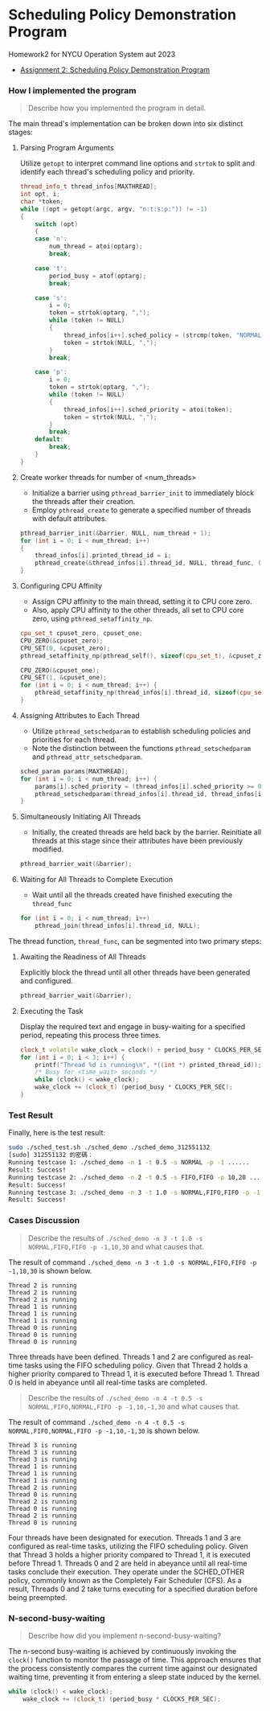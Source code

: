 Scheduling Policy Demonstration Program
===

Homework2 for NYCU Operation System aut 2023

* [Assignment 2: Scheduling Policy Demonstration Program](https://hackmd.io/@Bmch4MS0Rz-VZWB74huCvw/rJ8OLx6fp)

### How I implemented the program 
> Describe how you implemented the program in detail.


The main thread's implementation can be broken down into six distinct stages:

1. Parsing Program Arguments

    Utilize `getopt` to interpret command line options and `strtok` to split and identify each thread's scheduling policy and priority.
    ```cpp
    thread_info_t thread_infos[MAXTHREAD];
    int opt, i;
    char *token;
    while ((opt = getopt(argc, argv, "n:t:s:p:")) != -1)
    {
        switch (opt)
        {
        case 'n':
            num_thread = atoi(optarg);
            break;

        case 't':
            period_busy = atof(optarg);
            break;

        case 's':
            i = 0;
            token = strtok(optarg, ",");
            while (token != NULL)
            {
                thread_infos[i++].sched_policy = (strcmp(token, "NORMAL") == 0) ? SCHED_OTHER : SCHED_FIFO;
                token = strtok(NULL, ",");
            }
            break;

        case 'p':
            i = 0;
            token = strtok(optarg, ",");
            while (token != NULL)
            {
                thread_infos[i++].sched_priority = atoi(token);
                token = strtok(NULL, ",");
            }
            break;
        default:
            break;
        }
    }
    ```
2. Create worker threads for number of <num_threads>

    * Initialize a barrier using `pthread_barrier_init` to immediately block the threads after their creation.
    * Employ `pthread_create` to generate a specified number of threads with default attributes.
    ```cpp
    pthread_barrier_init(&barrier, NULL, num_thread + 1);
    for (int i = 0; i < num_thread; i++)
    {
        thread_infos[i].printed_thread_id = i;
        pthread_create(&thread_infos[i].thread_id, NULL, thread_func, (void *) &thread_infos[i].printed_thread_id);
    }
    ```

    
3. Configuring CPU Affinity

    * Assign CPU affinity to the main thread, setting it to CPU core zero.
    * Also, apply CPU affinity to the other threads, all set to CPU core zero, using `pthread_setaffinity_np`.
    ```cpp
    cpu_set_t cpuset_zero, cpuset_one;
    CPU_ZERO(&cpuset_zero);
    CPU_SET(0, &cpuset_zero);
    pthread_setaffinity_np(pthread_self(), sizeof(cpu_set_t), &cpuset_zero);
    
    CPU_ZERO(&cpuset_one);
    CPU_SET(1, &cpuset_one);
    for (int i = 0; i < num_thread; i++) {
        pthread_setaffinity_np(thread_infos[i].thread_id, sizeof(cpu_set_t), &cpuset_one); 
    }

    ```
4. Assigning Attributes to Each Thread

    * Utilize `pthread_setschedparam` to establish scheduling policies and priorities for each thread.
    * Note the distinction between the functions `pthread_setschedparam` and `pthread_attr_setschedparam`.
    ```cpp
    sched_param params[MAXTHREAD];
    for (int i = 0; i < num_thread; i++) {
        params[i].sched_priority = (thread_infos[i].sched_priority >= 0) ? thread_infos[i].sched_priority : 0;
        pthread_setschedparam(thread_infos[i].thread_id, thread_infos[i].sched_policy, &params[i]);        
    }    
    ```
5. Simultaneously Initiating All Threads

    * Initially, the created threads are held back by the barrier. Reinitiate all threads at this stage since their attributes have been previously modified.
    ```cpp
    pthread_barrier_wait(&barrier);
    ```
6. Waiting for All Threads to Complete Execution

    * Wait until all the threads created have finished executing the `thread_func`
    ```cpp
    for (int i = 0; i < num_thread; i++)
        pthread_join(thread_infos[i].thread_id, NULL);
    ```

The thread function, `thread_func`, can be segmented into two primary steps:
1. Awaiting the Readiness of All Threads

    Explicitly block the thread until all other threads have been generated and configured.
    ```cpp
    pthread_barrier_wait(&barrier);
    ```
2. Executing the Task

    Display the required text and engage in busy-waiting for a specified period, repeating this process three times.
    ```cpp
    clock_t volatile wake_clock = clock() + period_busy * CLOCKS_PER_SEC;
    for (int i = 0; i < 3; i++) {
        printf("Thread %d is running\n", *((int *) printed_thread_id));
        /* Busy for <time_wait> seconds */
        while (clock() < wake_clock);
        wake_clock += (clock_t) (period_busy * CLOCKS_PER_SEC);
    }
    ```
    
### Test Result
Finally, here is the test result:
 ```bash
sudo ./sched_test.sh ./sched_demo ./sched_demo_312551132
[sudo] 312551132 的密碼： 
Running testcase 1: ./sched_demo -n 1 -t 0.5 -s NORMAL -p -1 ......
Result: Success!
Running testcase 2: ./sched_demo -n 2 -t 0.5 -s FIFO,FIFO -p 10,20 ......
Result: Success!
Running testcase 3: ./sched_demo -n 3 -t 1.0 -s NORMAL,FIFO,FIFO -p -1,10,30 ......
Result: Success!
 ```
### Cases Discussion
> Describe the results of `./sched_demo -n 3 -t 1.0 -s NORMAL,FIFO,FIFO -p -1,10,30` and what causes that.

The result of command `./sched_demo -n 3 -t 1.0 -s NORMAL,FIFO,FIFO -p -1,10,30` is shown below.
```
Thread 2 is running
Thread 2 is running
Thread 2 is running
Thread 1 is running
Thread 1 is running
Thread 1 is running
Thread 0 is running
Thread 0 is running
Thread 0 is running
```
Three threads have been defined. Threads 1 and 2 are configured as real-time tasks using the FIFO scheduling policy. Given that Thread 2 holds a higher priority compared to Thread 1, it is executed before Thread 1. Thread 0 is held in abeyance until all real-time tasks are completed.

> Describe the results of `./sched_demo -n 4 -t 0.5 -s NORMAL,FIFO,NORMAL,FIFO -p -1,10,-1,30` and what causes that.

The result of command `./sched_demo -n 4 -t 0.5 -s NORMAL,FIFO,NORMAL,FIFO -p -1,10,-1,30` is shown below.
```
Thread 3 is running
Thread 3 is running
Thread 3 is running
Thread 1 is running
Thread 1 is running
Thread 1 is running
Thread 2 is running
Thread 0 is running
Thread 2 is running
Thread 0 is running
Thread 2 is running
Thread 0 is running
```
Four threads have been designated for execution. Threads 1 and 3 are configured as real-time tasks, utilizing the FIFO scheduling policy. Given that Thread 3 holds a higher priority compared to Thread 1, it is executed before Thread 1. Threads 0 and 2 are held in abeyance until all real-time tasks conclude their execution. They operate under the SCHED_OTHER policy, commonly known as the Completely Fair Scheduler (CFS). As a result, Threads 0 and 2 take turns executing for a specified duration before being preempted.

### N-second-busy-waiting
> Describe how did you implement n-second-busy-waiting?

The n-second busy-waiting is achieved by continuously invoking the `clock()` function to monitor the passage of time. This approach ensures that the process consistently compares the current time against our designated waiting time, preventing it from entering a sleep state induced by the kernel.

```cpp
while (clock() < wake_clock);
    wake_clock += (clock_t) (period_busy * CLOCKS_PER_SEC);
```
